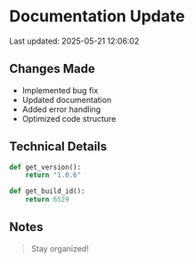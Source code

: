 # Documentation Update

Last updated: 2025-05-21 12:06:02

## Changes Made
- Implemented bug fix
- Updated documentation
- Added error handling
- Optimized code structure

## Technical Details
```python
def get_version():
    return "1.0.6"

def get_build_id():
    return 6529
```

## Notes
> Stay organized!
